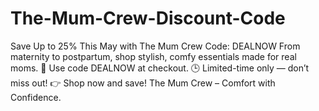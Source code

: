 # The-Mum-Crew-Discount-Code
Save Up to 25% This May with The Mum Crew Code: DEALNOW From maternity to postpartum, shop stylish, comfy essentials made for real moms. 💖 Use code DEALNOW at checkout. 🕒 Limited-time only — don’t miss out! 👉 Shop now and save!  The Mum Crew – Comfort with Confidence.
